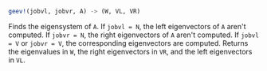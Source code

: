 ```julia
geev!(jobvl, jobvr, A) -> (W, VL, VR)
```

Finds the eigensystem of `A`. If `jobvl = N`, the left eigenvectors of `A` aren't computed. If `jobvr = N`, the right eigenvectors of `A` aren't computed. If `jobvl = V` or `jobvr = V`, the corresponding eigenvectors are computed. Returns the eigenvalues in `W`, the right eigenvectors in `VR`, and the left eigenvectors in `VL`.
